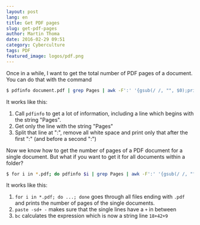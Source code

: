 ```yaml
---
layout: post
lang: en
title: Get PDF pages
slug: get-pdf-pages
author: Martin Thoma
date: 2016-02-29 09:51
category: Cyberculture
tags: PDF
featured_image: logos/pdf.png
---
```

Once in a while, I want to get the total number of PDF pages of a document.
You can do that with the command

```bash
$ pdfinfo document.pdf | grep Pages | awk -F':' '{gsub(/ /, "", $0);print $2}'
```

It works like this:

1. Call `pdfinfo` to get a lot of information, including a line which begins
   with the string "Pages".
2. Get only the line with the string "Pages"
3. Split that line at ":", remove all white space and print only that after the
   first ":" (and before a second ":")

Now we know how to get the number of pages of a PDF document for a single
document. But what if you want to get it for all documents within a folder?

```bash
$ for i in *.pdf; do pdfinfo $i | grep Pages | awk -F':' '{gsub(/ /, "", $0);print $2}'; done | paste -sd+ - | bc
```

It works like this:

1. `for i in *.pdf; do ...; done` goes through all files ending with `.pdf` and
   prints the number of pages of the single documents.
2. `paste -sd+ -` makes sure that the single lines have a `+` in between
3. `bc` calculates the expression which is now a string line `18+42+9`
